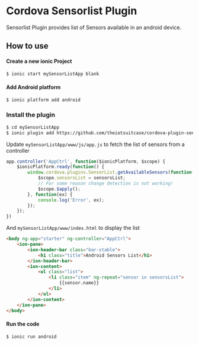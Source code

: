 # Cordova Sensorlist Plugin

Sensorlist Plugin provides list of Sensors available in an android device. 

## How to use

#### Create a new ionic Project
```bash
$ ionic start mySensorListApp blank
```

#### Add Android platform
```bash
$ ionic platform add android
 ```

### Install the plugin
```bash
$ cd mySensorListApp
$ ionic plugin add https://github.com/theiotsuitcase/cordova-plugin-sensorlist.git
```

Update `mySensorListApp/www/js/app.js` to fetch the list of sensors from a controller

```js
app.controller('AppCtrl', function($ionicPlatform, $scope) {
    $ionicPlatform.ready(function() {
        window.cordova.plugins.SensorList.getAvailableSensors(function(sensorsList) {
            $scope.sensorsList = sensorsList;
            // For some reason change detection is not working!
            $scope.$apply();            
        }, function(ex) {
            console.log('Error', ex);
        });
    });
})
```

And `mySensorListApp/www/index.html` to display the list

```html
<body ng-app="starter" ng-controller="AppCtrl">
    <ion-pane>
        <ion-header-bar class="bar-stable">
            <h1 class="title">Android Sensors List</h1>
        </ion-header-bar>
        <ion-content>
            <ul class="list">
                <li class="item" ng-repeat="sensor in sensorsList">
                    {{sensor.name}}
                </li>
            </ul>
        </ion-content>
    </ion-pane>
</body>
```
    
#### Run the code
```bash
$ ionic run android
```
